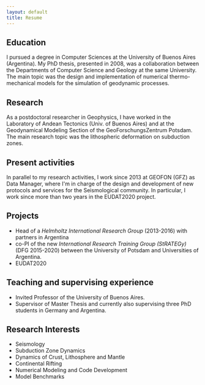 ```yaml
---
layout: default
title: Resume
---
```


Education
---------
I pursued a degree in Computer Sciences at
the University of Buenos Aires (Argentina). My PhD thesis, presented in 2008,
was a collaboration between the Departments of Computer Science and Geology at the
same University. The main topic was the design and implementation of numerical
thermo-mechanical models for the simulation of geodynamic processes.

Research
--------
As a postdoctoral researcher in Geophysics, I have worked in the Laboratory
of Andean Tectonics (Univ. of Buenos Aires) and at the Geodynamical
Modeling Section of the GeoForschungsZentrum Potsdam. The main research
topic was the lithospheric deformation on subduction zones.

Present activities
------------------
In parallel to my research activities, I work since 2013 at GEOFON (GFZ) as Data
Manager, where I'm in charge of the design and development of new protocols and
services for the Seismological community. In particular, I work since more than
two years in the EUDAT2020 project.

Projects
--------
* Head of a *Helmholtz International Research Group* (2013-2016) with partners in
Argentina
* co-PI of the new *International Research Training Group (StRATEGy)* (DFG 2015-2020) between the University of
Potsdam and Universities of Argentina.
* EUDAT2020

Teaching and supervising experience
-----------------------------------
* Invited Professor of the University of Buenos Aires.
* Supervisor of Master Thesis and currently also supervising three PhD students
in Germany and Argentina.

Research Interests
------------------
* Seismology
* Subduction Zone Dynamics
* Dynamics of Crust, Lithosphere and Mantle
* Continental Rifting
* Numerical Modeling and Code Development
* Model Benchmarks
